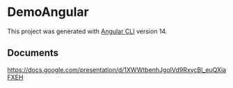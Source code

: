 # DemoAngular

This project was generated with [Angular CLI](https://github.com/angular/angular-cli) version 14.

## Documents

https://docs.google.com/presentation/d/1XWWtbenhJgoIVd9RxycBl_euQXiaFXEH

